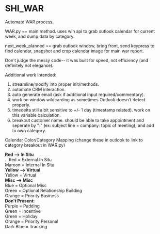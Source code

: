 # SHI_WAR
Automate WAR process.

WAR.py == main method. uses win api to grab outlook calendar for current week, and dump data by category.

next_week_planned == grab outlook window, bring front, send keypress to find calendar, snapshot and crop calendar image for main war report.

Don't judge the messy code-- it was built for speed, not efficiency (and definitely not elegance).

Additional work intended:
1. streamline/modify into proper init/methods.
2. automate CRM interaction.
3. auto generate email (ask if additional input required/commentary).
4. work on window wildcarding as sometimes Outlook doesn't detect properly.
5. timedelta still a bit sensitive to +/- 1 day (timestamp related). work on this variable calculation.
6. breakout customer name. should be able to take appointment and seperate by ":" (ex: subject line = company: topic of meeting), and add to own category.

Calendar Color/Category Mapping (change these in outlook to link to category breakout in WAR.py)

**Red --> In Situ**  
  ...Red = External In Situ  
  Maroon = Internal In Situ  
**Yellow --> Virtual**  
  Yellow = Virtual  
**Misc --> Misc**  
  Blue = Optional Misc  
  Green = Optional Relationship Building  
  Orange = Priority Business  
**Don't Present:**  
  Purple = Padding  
  Green = Incentive  
  Green = Holiday  
  Orange = Priority Personal  
  Dark Blue = Tracking  
  

